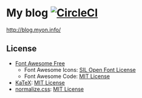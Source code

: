 # My blog [![CircleCI](https://circleci.com/gh/Tosainu/blog/tree/master.svg?style=svg)](https://circleci.com/gh/Tosainu/blog/tree/master)

<http://blog.myon.info/>

## License

- [Font Awesome Free](https://github.com/FortAwesome/Font-Awesome)
  - Font Awesome Icons: [SIL Open Font License](https://github.com/FortAwesome/Font-Awesome/blob/master/LICENSE.txt)
  - Font Awesome Code: [MIT License](https://github.com/FortAwesome/Font-Awesome/blob/master/LICENSE.txt)
- [KaTeX](https://github.com/Khan/KaTeX): [MIT License](https://github.com/Khan/KaTeX/blob/master/LICENSE.txt)
- [normalize.css](https://github.com/necolas/normalize.css/): [MIT License](https://github.com/necolas/normalize.css/blob/master/LICENSE.md)
